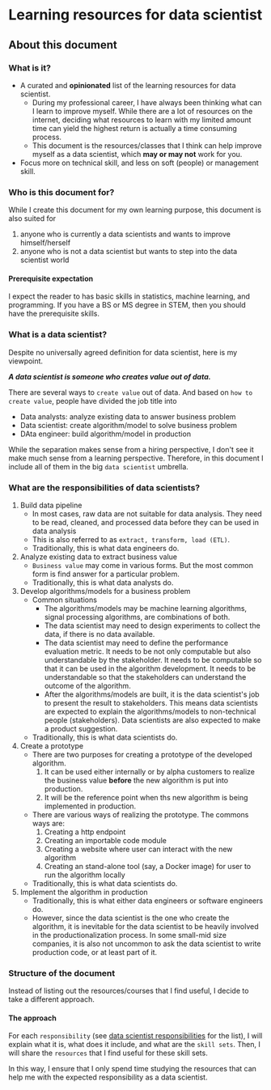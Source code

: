 # Learning resources for data scientist

## About this document

### What is it?

- A curated and **opinionated** list of the learning resources for data scientist.
  - During my professional career, I have always been thinking what can I learn to improve myself. While there are a lot of resources on the internet, deciding what resources to learn with my limited amount time can yield the highest return is actually a time consuming process.
  - This document is the resources/classes that I think can help improve myself as a data scientist, which **may or may not** work for you.
- Focus more on technical skill, and less on soft (people) or management skill.

### Who is this document for?

While I create this document for my own learning purpose, this document is also suited for

1. anyone who is currently a data scientists and wants to improve himself/herself
2. anyone who is not a data scientist but wants to step into the data scientist world

#### Prerequisite expectation

I expect the reader to has basic skills in statistics, machine learning,
and programming. If you have a BS or MS degree in STEM, then you should have the
prerequisite skills.

### What is a data scientist?

Despite no universally agreed definition for data scientist, here is my viewpoint.

***A data scientist is someone who creates value out of data.***

There are several ways to `create value` out of data. And based on `how to create value`, people have divided the job title into

- Data analysts: analyze existing data to answer business problem
- Data scientist: create algorithm/model to solve business problem
- DAta engineer: build algorithm/model in production

While the separation makes sense from a hiring perspective, I don't see it make much sense from a learning perspective. Therefore, in this document I include all of them in the big `data scientist` umbrella.

### What are the responsibilities of data scientists?

1. Build data pipeline
    - In most cases, raw data are not suitable for data analysis. They need to be read, cleaned, and processed data before they can be used in data analysis
    - This is also referred to as `extract, transform, load (ETL)`.
    - Traditionally, this is what data engineers do.
2. Analyze existing data to extract business value
    - `Business value` may come in various forms. But the most common form is find answer for a particular problem.
    - Traditionally, this is what data analysts do.
3. Develop algorithms/models for a business problem
    - Common situations
        - The algorithms/models may be machine learning algorithms, signal processing algorithms, are combinations of both.
        - The data scientist may need to design experiments to collect the data, if there is no data available.
        - The data scientist may need to define the performance evaluation metric. It needs to be not only computable but also understandable by the stakeholder. It needs to be computable so that it can be used in the algorithm development. It needs to be understandable so that the stakeholders can understand the outcome of the algorithm.
        - After the algorithms/models are built, it is the data scientist's job to present the result to stakeholders. This means data scientists are expected to explain the algorithms/models to non-technical people (stakeholders). Data scientists are also expected to make a product suggestion.
    - Traditionally, this is what data scientists do.
4. Create a prototype
    - There are two purposes for creating a prototype of the developed algorithm.
        1. It can be used either internally or by alpha customers to realize the business value **before** the new algorithm is put into production.
        2. It will be the reference point when ths new algorithm is being implemented in production.
    - There are various ways of realizing the prototype. The commons ways are:
        1. Creating a http endpoint
        2. Creating an importable code module
        3. Creating a website where user can interact with the new algorithm
        4. Creating an stand-alone tool (say, a Docker image) for user to run the algorithm locally
    - Traditionally, this is what data scientists do.
5. Implement the algorithm in production
    - Traditionally, this is what either data engineers or software engineers do.
    - However, since the data scientist is the one who create the algorithm, it is inevitable for the data scientist to be heavily involved in the productionalization process. In some small-mid size companies, it is also not uncommon to ask the data scientist to write production code, or at least part of it.

### Structure of the document

Instead of listing out the resources/courses that I find useful, I decide to take a different approach.

#### The approach

For each `responsibility` (see [data scientist responsibilities](#what-are-the-responsibilities-of-data-scientists?) for the list), I will explain what it is, what does it include, and what are the `skill sets`. Then, I will share the `resources` that I find useful for these skill sets.

In this way, I ensure that I only spend time studying the resources that can help me with the expected responsibility as a data scientist.

